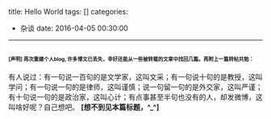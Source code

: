 title: Hello World
tags: []
categories:
  - 杂谈
date: 2016-04-05 00:30:00
---
<font size=1><b>[声明] 再次重建个人blog, 许多博文已丢失，幸好还能从一些被转载的文章中找回几篇。再附上一篇转帖共勉：</b></font>
---------------------------------

有人说过：有一句说一百句的是文学家，这叫文采；有一句说十句的是教授，这叫学问；有一句说一句的是律师，这叫谨慎；说一句留一句的是外交家，这叫严谨；有十句说一句的是政治家，这叫心计；有点事甚至半句也没有的人，却发微博，这叫啥好呢？自己想吧。
<b>[想不到见本篇标题，^_^]</b>